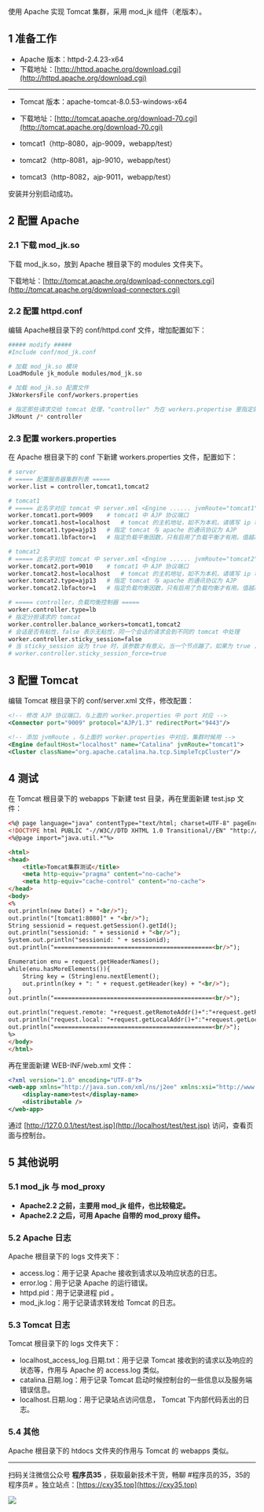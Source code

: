 使用 Apache 实现 Tomcat 集群，采用 mod_jk 组件（老版本）。
<!-- more -->

## 1 准备工作

- Apache 版本：httpd-2.4.23-x64
- 下载地址：[http://httpd.apache.org/download.cgi](http://httpd.apache.org/download.cgi)

---

- Tomcat 版本：apache-tomcat-8.0.53-windows-x64
- 下载地址：[http://tomcat.apache.org/download-70.cgi](http://tomcat.apache.org/download-70.cgi)

- tomcat1（http-8080，ajp-9009，webapp/test）
- tomcat2（http-8081，ajp-9010，webapp/test）
- tomcat3（http-8082，ajp-9011，webapp/test）

安装并分别启动成功。

## 2 配置 Apache

### 2.1 下载 mod_jk.so

下载 mod_jk.so，放到 Apache 根目录下的 modules 文件夹下。

下载地址：[http://tomcat.apache.org/download-connectors.cgi](http://tomcat.apache.org/download-connectors.cgi)

### 2.2 配置 httpd.conf

编辑 Apache根目录下的 conf/httpd.conf 文件，增加配置如下：

```bash
##### modify #####
#Include conf/mod_jk.conf

# 加载 mod_jk.so 模块
LoadModule jk_module modules/mod_jk.so

# 加载 mod_jk.so 配置文件
JkWorkersFile conf/workers.properties

# 指定那些请求交给 tomcat 处理，"controller" 为在 workers.propertise 里指定的负载分配控制器，这里表示所有请求都是 Tomcat 处理
JkMount /* controller
```

### 2.3 配置 workers.properties

在 Apache 根目录下的 conf 下新建 workers.properties 文件，配置如下：

```bash
# server
# ===== 配置服务器集群列表 =====
worker.list = controller,tomcat1,tomcat2

# tomcat1
# ===== 此名字对应 tomcat 中 server.xml <Engine ...... jvmRoute="tomcat1"> =====
worker.tomcat1.port=9009	# tomcat1 中 AJP 协议端口
worker.tomcat1.host=localhost	# tomcat 的主机地址，如不为本机，请填写 ip 地址
worker.tomcat1.type=ajp13	# 指定 tomcat 与 apache 的通讯协议为 AJP
worker.tomcat1.lbfactor=1	# 指定负载平衡因数，只有启用了负载平衡才有用。值越高，分得的请求越多

# tomcat2
# ===== 此名字对应 tomcat 中 server.xml <Engine ...... jvmRoute="tomcat2"> =====
worker.tomcat2.port=9010	# tomcat1 中 AJP 协议端口
worker.tomcat2.host=localhost	# tomcat 的主机地址，如不为本机，请填写 ip 地址
worker.tomcat2.type=ajp13	# 指定 tomcat 与 apache 的通讯协议为 AJP
worker.tomcat2.lbfactor=1	# 指定负载均衡因数，只有启用了负载均衡才有用。值越高，分得的请求越多

# ===== controller，负载均衡控制器 =====
worker.controller.type=lb
# 指定分担请求的 tomcat
worker.controller.balance_workers=tomcat1,tomcat2
# 会话是否有粘性，false 表示无粘性，同一个会话的请求会到不同的 tomcat 中处理
worker.controller.sticky_session=false
# 当 sticky_session 设为 true 时，该参数才有意义。当一个节点蹦了，如果为 true ，那么服务器返回 500 错误给客户端，如果为 false ，则转发给其他的 tomcat ，但是会丢失会话信息
# worker.controller.sticky_session_force=true
```

## 3 配置 Tomcat

编辑 Tomcat 根目录下的 conf/server.xml 文件，修改配置：

```xml
<!-- 修改 AJP 协议端口，与上面的 worker.properties 中 port 对应 -->
<Connector port="9009" protocol="AJP/1.3" redirectPort="9443"/>

<!-- 添加 jvmRoute ，与上面的 worker.properties 中对应，集群时候用 -->
<Engine defaultHost="localhost" name="Catalina" jvmRoute="tomcat1">
<Cluster className="org.apache.catalina.ha.tcp.SimpleTcpCluster"/>
```

## 4 测试

在 Tomcat 根目录下的 webapps 下新建 test 目录，再在里面新建 test.jsp 文件：

```html
<%@ page language="java" contentType="text/html; charset=UTF-8" pageEncoding="UTF-8"%>
<!DOCTYPE html PUBLIC "-//W3C//DTD XHTML 1.0 Transitional//EN" "http://www.w3.org/TR/xhtml1/DTD/xhtml1-transitional.dtd">
<%@page import="java.util.*"%>

<html>
<head>
    <title>Tomcat集群测试</title>
	<meta http-equiv="pragma" content="no-cache">
	<meta http-equiv="cache-control" content="no-cache">
</head>
<body>
<%  
out.println(new Date() + "<br/>");
out.println("[tomcat1:8080]" + "<br/>");
String sessionid = request.getSession().getId();
out.println("sessionid: " + sessionid + "<br/>");
System.out.println("sessionid: " + sessionid);
out.println("=============================================<br/>");

Enumeration enu = request.getHeaderNames();  
while(enu.hasMoreElements()){  
	String key = (String)enu.nextElement();  
	out.println(key + ": " + request.getHeader(key) + "<br/>");  
}
out.println("=============================================<br/>");

out.println("request.remote: "+request.getRemoteAddr()+":"+request.getRemotePort() + "<br/>");
out.println("request.local: "+request.getLocalAddr()+":"+request.getLocalPort() + "<br/>");
out.println("=============================================<br/>");
%>
</body>
</html>
```

再在里面新建 WEB-INF/web.xml 文件：

```xml
<?xml version="1.0" encoding="UTF-8"?>
<web-app xmlns="http://java.sun.com/xml/ns/j2ee" xmlns:xsi="http://www.w3.org/2001/XMLSchema-instance" xsi:schemaLocation="http://java.sun.com/xml/ns/j2ee http://java.sun.com/xml/ns/j2ee/web-app_2_5.xsd" version="2.5">
	<display-name>test</display-name>
	<distributable />
</web-app>
```

通过 [http://127.0.0.1/test/test.jsp](http://localhost/test/test.jsp) 访问，查看页面与控制台。

## 5 其他说明

### 5.1 mod_jk 与 mod_proxy

- **Apache2.2 之前，主要用 mod_jk 组件，也比较稳定。**
- **Apache2.2 之后，可用 Apache 自带的 mod_proxy 组件。**

### 5.2 Apache 日志

Apache 根目录下的 logs 文件夹下：

- access.log：用于记录 Apache 接收到请求以及响应状态的日志。
- error.log：用于记录 Apache 的运行错误。
- httpd.pid：用于记录进程 pid 。
- mod_jk.log：用于记录请求转发给 Tomcat 的日志。

### 5.3 Tomcat 日志

Tomcat 根目录下的 logs 文件夹下：

- localhost_access_log.日期.txt：用于记录 Tomcat 接收到的请求以及响应的状态等，作用与 Apache 的 access.log 类似。
- catalina.日期.log：用于记录 Tomcat 启动时候控制台的一些信息以及服务端错误信息。
- localhost.日期.log：用于记录站点访问信息， Tomcat 下内部代码丢出的日志。

### 5.4 其他

Apache 根目录下的 htdocs 文件夹的作用与 Tomcat 的 webapps 类似。


---

扫码关注微信公众号 **程序员35** ，获取最新技术干货，畅聊 #程序员的35，35的程序员# 。独立站点：[https://cxy35.top](https://cxy35.top)

![](https://oscimg.oschina.net/oscnet/up-285838b9c516db5bb1ba760f292f2346078.JPEG)